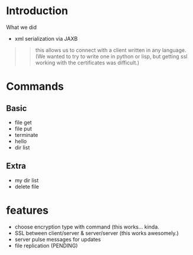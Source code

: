# Introduction #

What we did

  * xml serialization via JAXB
> > this allows us to connect with a client written in any language. (We wanted to try to write one in python or lisp, but getting ssl working with the certificates was difficult.)



# Commands #

## Basic ##
  * file get
  * file put
  * terminate
  * hello
  * dir list
## Extra ##
  * my dir list
  * delete file

# features #
  * choose encryption type with command (this works... kinda.
  * SSL between client/server & server/server (this works awesomely.)
  * server pulse messages for updates
  * file replication (PENDING)